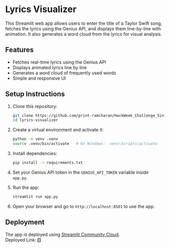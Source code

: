 # Lyrics Visualizer

This Streamlit web app allows users to enter the title of a Taylor Swift song, fetches the lyrics using the Genius API, and displays them line-by-line with animation. It also generates a word cloud from the lyrics for visual analysis.

## Features

- Fetches real-time lyrics using the Genius API
- Displays animated lyrics line by line
- Generates a word cloud of frequently used words
- Simple and responsive UI

## Setup Instructions

1. Clone this repository:

   ```bash
   git clone https://github.com/print-ramcharan/HackWeek_Challenge_Sing_With_Streamlit.git  
   cd lyrics-visualizer
   ```

2. Create a virtual environment and activate it:

   ```bash
   python -m venv .venv
   source .venv/bin/activate   # On Windows: .venv\Scripts\activate
   ```

3. Install dependencies:

   ```bash
   pip install -r requirements.txt
   ```

4. Set your Genius API token in the `GENIUS_API_TOKEN` variable inside `app.py`.

5. Run the app:

   ```bash
   streamlit run app.py
   ```

6. Open your browser and go to `http://localhost:8501` to use the app.

## Deployment

The app is deployed using [Streamlit Community Cloud](https://streamlit.io/cloud).  
Deployed Link: **[]**

